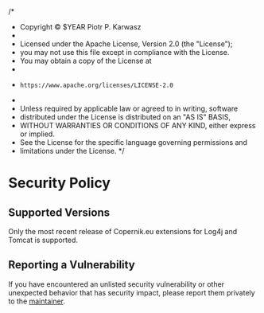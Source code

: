 /*
 * Copyright © $YEAR Piotr P. Karwasz
 *
 * Licensed under the Apache License, Version 2.0 (the "License");
 * you may not use this file except in compliance with the License.
 * You may obtain a copy of the License at
 *
 *     https://www.apache.org/licenses/LICENSE-2.0
 *
 * Unless required by applicable law or agreed to in writing, software
 * distributed under the License is distributed on an "AS IS" BASIS,
 * WITHOUT WARRANTIES OR CONDITIONS OF ANY KIND, either express or implied.
 * See the License for the specific language governing permissions and
 * limitations under the License.
 */

# Security Policy

## Supported Versions

Only the most recent release of Copernik.eu extensions for Log4j and Tomcat is supported.

## Reporting a Vulnerability

If you have encountered an unlisted security vulnerability or other unexpected behavior that has security impact, please report them privately to the
[maintainer](mailto:security@copernik.eu).
